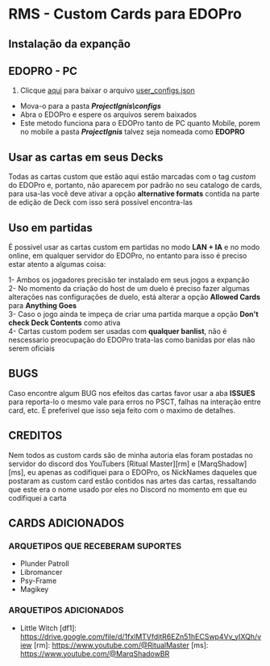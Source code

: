 # RMS - Custom Cards para EDOPro

## Instalação da expanção

## EDOPRO - PC
1. Clicque [aqui](df1) para baixar o arquivo [user_configs.json](df1)
![]()
- Mova-o para a pasta ***ProjectIgnis\configs***
- Abra o EDOPro e espere os arquivos serem baixados
- Este metodo funciona para o EDOPro tanto de PC quanto Mobile, porem no mobile a pasta ***ProjectIgnis*** talvez seja nomeada como **EDOPRO**

## Usar as cartas em seus Decks
Todas as cartas custom que estão aqui estão marcadas com o tag *custom* do EDOPro e, portanto, não aparecem por padrão no seu catalogo de cards, para usa-las você deve ativar a opção **alternative formats** contida na parte de edição de Deck com isso será possivel encontra-las

## Uso em partidas 
É possivel usar as cartas custom em partidas no modo **LAN + IA** e no modo online, em qualquer servidor do EDOPro, no entanto para isso é preciso estar atento a algumas coisa:

 1- Ambos os jogadores precisão ter instalado em seus jogos a expanção  
 2- No momento da criação do host de um duelo é preciso fazer algumas alterações nas configurações de duelo, está alterar a opção **Allowed Cards** para **Anything Goes**  
 3- Caso o jogo ainda te impeça de criar uma partida marque a opção **Don't check Deck Contents** como ativa  
 4- Cartas custom podem ser usadas com **qualquer banlist**, não é nescessario preocupação do EDOPro trata-las como banidas por elas não serem oficiais
 
## BUGS
Caso encontre algum BUG nos efeitos das cartas favor usar a aba **ISSUES** para reporta-lo o mesmo vale para erros no PSCT, falhas na interação entre card, etc. É preferivel que isso seja feito com o maximo de detalhes.

## CREDITOS
Nem todos as custom cards são de minha autoria elas foram postadas no servidor do discord dos YouTubers [Ritual Master][rm] e [MarqShadow][ms], eu apenas as codifiquei para o EDOPro, os NickNames daqueles que postaram as custom card estão contidos nas artes das cartas, ressaltando que este era o nome usado por eles no Discord no momento em que eu codifiquei a carta

## CARDS ADICIONADOS

### ARQUETIPOS QUE RECEBERAM SUPORTES
  - Plunder Patroll
  - Libromancer
  - Psy-Frame
  - Magikey
  
### ARQUETIPOS ADICIONADOS
 - Little Witch
[df1]: <https://drive.google.com/file/d/1fxlMTVfdjtR6EZn51hECSwp4Vv_yIXQh/view>
[rm]: <https://www.youtube.com/@RitualMaster>
[ms]: <https://www.youtube.com/@MarqShadowBR>
